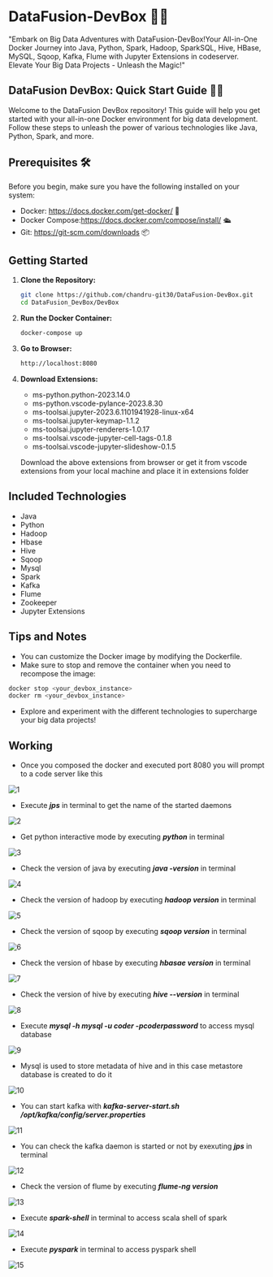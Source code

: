 # DataFusion-DevBox 🚀✨
"Embark on Big Data Adventures with DataFusion-DevBox!Your All-in-One Docker Journey into Java, Python, Spark, Hadoop,  SparkSQL, Hive, HBase, MySQL, Sqoop, Kafka, Flume with Jupyter Extensions in codeserver. Elevate Your Big Data Projects - Unleash the Magic!"

## DataFusion DevBox: Quick Start Guide 🚀🎉
Welcome to the DataFusion DevBox repository! This guide will help you get started with your all-in-one Docker environment for big data development. Follow these steps to unleash the power of various technologies like Java, Python, Spark, and more.

## Prerequisites 🛠️
Before you begin, make sure you have the following installed on your system:

- Docker: https://docs.docker.com/get-docker/ 🐳
- Docker Compose:https://docs.docker.com/compose/install/ 🛳️
- Git: https://git-scm.com/downloads 📦

## Getting Started

1. **Clone the Repository:**
   ```bash
   git clone https://github.com/chandru-git30/DataFusion-DevBox.git
   cd DataFusion_DevBox/DevBox
   ```
2. **Run the Docker Container:**
   ```bash
   docker-compose up
   ```
3. **Go to Browser:**
   ```bash
   http://localhost:8080
   ```
1. **Download Extensions:**
   - ms-python.python-2023.14.0
   - ms-python.vscode-pylance-2023.8.30
   - ms-toolsai.jupyter-2023.6.1101941928-linux-x64
   - ms-toolsai.jupyter-keymap-1.1.2
   - ms-toolsai.jupyter-renderers-1.0.17
   - ms-toolsai.vscode-jupyter-cell-tags-0.1.8
   - ms-toolsai.vscode-jupyter-slideshow-0.1.5

   Download the above extensions from browser or get it from vscode extensions from your local machine and place it in extensions folder
   
## Included Technologies
- Java
- Python
- Hadoop
- Hbase
- Hive
- Sqoop
- Mysql
- Spark
- Kafka
- Flume
- Zookeeper
- Jupyter Extensions

## Tips and Notes
- You can customize the Docker image by modifying the Dockerfile.
- Make sure to stop and remove the container when you need to recompose the image:
```bash
docker stop <your_devbox_instance>
docker rm <your_devbox_instance>
```
- Explore and experiment with the different technologies to supercharge your big data projects!

## Working
- Once you composed the docker and executed port 8080 you will prompt to a code server like this

![1](https://github.com/chandru-git30/DataFusion-DevBox/assets/82560086/f467caf1-a596-4e9d-a032-59f177d0ecb2)

- Execute ***jps*** in terminal to get the name of the started daemons

![2](https://github.com/chandru-git30/DataFusion-DevBox/assets/82560086/56d858e0-1a8a-4ece-9e3b-fcd2a80ec095)
 
- Get python interactive mode by executing ***python*** in terminal

![3](https://github.com/chandru-git30/DataFusion-DevBox/assets/82560086/e3c61e38-a81c-40d3-9cfa-43f840e4f1ef)

- Check the version of java by executing ***java -version*** in terminal
  
![4](https://github.com/chandru-git30/DataFusion-DevBox/assets/82560086/593cb7c8-d4ef-4638-bcf6-1176c24d3d8e)

- Check the version of hadoop by executing ***hadoop version*** in terminal

![5](https://github.com/chandru-git30/DataFusion-DevBox/assets/82560086/b70265a5-459e-46a9-9d44-95982ab7484b)

- Check the version of sqoop by executing ***sqoop version*** in terminal

![6](https://github.com/chandru-git30/DataFusion-DevBox/assets/82560086/fd254c2c-3a83-4e15-a2cf-1d6565ceaf13)

- Check the version of hbase by executing ***hbasae version*** in terminal

![7](https://github.com/chandru-git30/DataFusion-DevBox/assets/82560086/2a47a7f3-c67a-468b-994a-d1bb2ca2f428)

- Check the version of hive by executing ***hive --version*** in terminal

![8](https://github.com/chandru-git30/DataFusion-DevBox/assets/82560086/97fe2081-bab4-4742-bdb7-2e8c8a226a16)

- Execute ***mysql -h mysql -u coder -pcoderpassword*** to access mysql database

![9](https://github.com/chandru-git30/DataFusion-DevBox/assets/82560086/4354a24d-322f-4a31-af11-21fb107dc31a)

- Mysql is used to store metadata of hive and in this case metastore database is created to do it
  
![10](https://github.com/chandru-git30/DataFusion-DevBox/assets/82560086/01e7e1b3-ddbb-41eb-b620-3c0a32ebf22d)

- You can start kafka with ***kafka-server-start.sh /opt/kafka/config/server.properties***

![11](https://github.com/chandru-git30/DataFusion-DevBox/assets/82560086/e939b416-d221-439e-b546-ffb1419ce8ed)

- You can check the kafka daemon is started or not by exexuting ***jps*** in terminal

![12](https://github.com/chandru-git30/DataFusion-DevBox/assets/82560086/b3214b95-f12b-4db9-9606-fcf0c693d08e)

- Check the version of flume by executing ***flume-ng version***

![13](https://github.com/chandru-git30/DataFusion-DevBox/assets/82560086/787c753b-a353-4d5a-bd88-f2f8c6d985da)

- Execute ***spark-shell*** in terminal to access scala shell of spark

![14](https://github.com/chandru-git30/DataFusion-DevBox/assets/82560086/3263aa52-99f4-4418-a049-7fe4c66498ce)

- Execute ***pyspark*** in terminal to access pyspark shell

![15](https://github.com/chandru-git30/DataFusion-DevBox/assets/82560086/a299daa7-2e7b-42ae-a0ca-7643692b4fd1)


